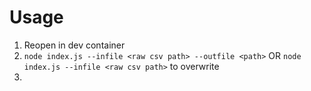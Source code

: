 # Usage
1. Reopen in dev container
2. `node index.js --infile <raw csv path> --outfile <path>` OR `node index.js --infile <raw csv path>` to overwrite
3. 
